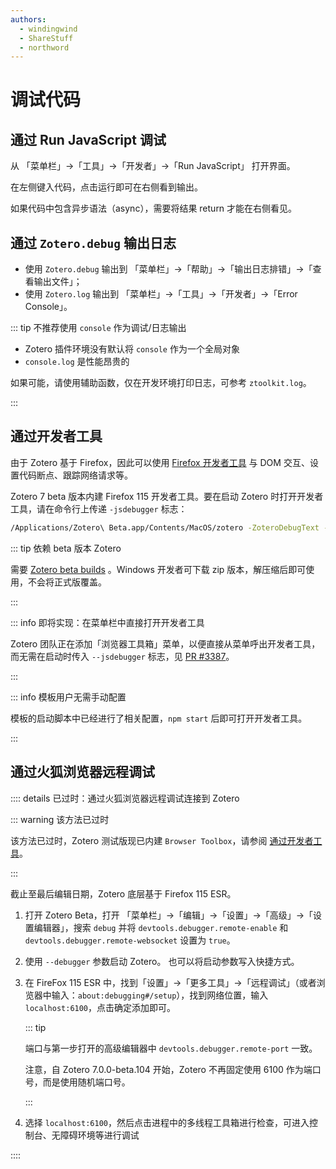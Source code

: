 ```yaml
---
authors:
  - windingwind
  - ShareStuff
  - northword
---
```


# 调试代码

## 通过 Run JavaScript 调试

从 「菜单栏」->「工具」->「开发者」->「Run JavaScript」 打开界面。

在左侧键入代码，点击运行即可在右侧看到输出。

如果代码中包含异步语法（async），需要将结果 return 才能在右侧看见。

## 通过 `Zotero.debug` 输出日志

- 使用 `Zotero.debug` 输出到 「菜单栏」->「帮助」->「输出日志排错」->「查看输出文件」；
- 使用 `Zotero.log` 输出到 「菜单栏」->「工具」->「开发者」->「Error Console」。

::: tip 不推荐使用 `console` 作为调试/日志输出

- Zotero 插件环境没有默认将 `console` 作为一个全局对象
- `console.log` 是性能昂贵的

如果可能，请使用辅助函数，仅在开发环境打印日志，可参考 `ztoolkit.log`。

:::

## 通过开发者工具

由于 Zotero 基于 Firefox，因此可以使用 [Firefox 开发者工具](https://developer.mozilla.org/zh-CN/docs/Learn/Common_questions/What_are_browser_developer_tools) 与 DOM 交互、设置代码断点、跟踪网络请求等。

Zotero 7 beta 版本内建 Firefox 115 开发者工具。要在启动 Zotero 时打开开发者工具，请在命令行上传递 `-jsdebugger` 标志：

```bash
/Applications/Zotero\ Beta.app/Contents/MacOS/zotero -ZoteroDebugText -jsdebugger
```

::: tip 依赖 beta 版本 Zotero

需要 [Zotero beta builds](https://www.zotero.org/support/beta_builds) 。Windows 开发者可下载 zip 版本，解压缩后即可使用，不会将正式版覆盖。

:::

::: info 即将实现：在菜单栏中直接打开开发者工具

Zotero 团队正在添加「浏览器工具箱」菜单，以便直接从菜单呼出开发者工具，而无需在启动时传入 `--jsdebugger` 标志，见 [PR #3387](https://github.com/zotero/zotero/pull/3387)。

:::

::: info 模板用户无需手动配置

模板的启动脚本中已经进行了相关配置，`npm start` 后即可打开开发者工具。

:::

## 通过火狐浏览器远程调试<Badge text='已弃用' />

:::: details 已过时：通过火狐浏览器远程调试连接到 Zotero

::: warning 该方法已过时

该方法已过时，Zotero 测试版现已内建 `Browser Toolbox`，请参阅 [通过开发者工具](#通过开发者工具)。

:::

截止至最后编辑日期，Zotero 底层基于 Firefox 115 ESR。

1. 打开 Zotero Beta，打开 「菜单栏」->「编辑」->「设置」->「高级」->「设置编辑器」，搜索 `debug` 并将 `devtools.debugger.remote-enable` 和 `devtools.debugger.remote-websocket` 设置为 `true`。

2. 使用 `--debugger` 参数启动 Zotero。
   也可以将启动参数写入快捷方式。

3. 在 FireFox 115 ESR 中，找到「设置」->「更多工具」->「远程调试」（或者浏览器中输入：`about:debugging#/setup`），找到网络位置，输入 `localhost:6100`，点击确定添加即可。

   ::: tip

   端口与第一步打开的高级编辑器中 `devtools.debugger.remote-port` 一致。

   注意，自 Zotero 7.0.0-beta.104 开始，Zotero 不再固定使用 6100 作为端口号，而是使用随机端口号。

   :::

4. 选择 `localhost:6100`，然后点击进程中的多线程工具箱进行检查，可进入控制台、无障碍环境等进行调试

::::
